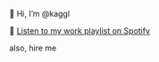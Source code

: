 👋 Hi, I’m @kaggl

🎵 [Listen to my work playlist on Spotify](https://open.spotify.com/playlist/0zyfzW69PGf05jmWrMx6eR)

also, hire me

